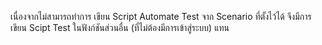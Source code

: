 เนื่องจากไม่สามารถทำการ เขียน Script Automate Test จาก Scenario ที่ตั้งไว้ได้ จึงมีการเขียน Scipt Test ในฟังก์ชันส่วนอื่น (ที่ไม่ต้องมีการเข้าสู่ระบบ) แทน
